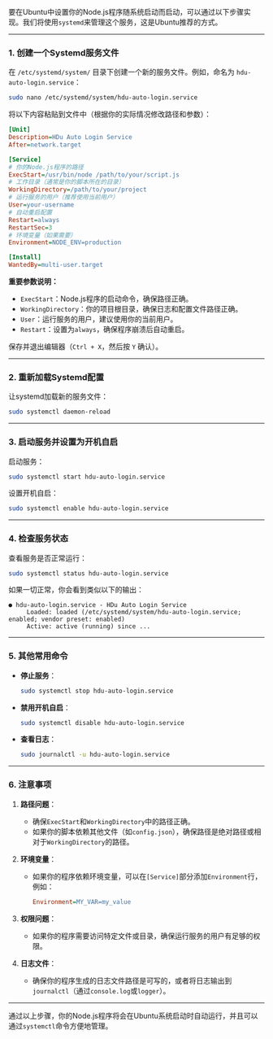 要在Ubuntu中设置你的Node.js程序随系统启动而启动，可以通过以下步骤实现。我们将使用`systemd`来管理这个服务，这是Ubuntu推荐的方式。

---

### 1. 创建一个Systemd服务文件

在 `/etc/systemd/system/` 目录下创建一个新的服务文件。例如，命名为 `hdu-auto-login.service`：

```bash
sudo nano /etc/systemd/system/hdu-auto-login.service
```

将以下内容粘贴到文件中（根据你的实际情况修改路径和参数）：

```ini
[Unit]
Description=HDu Auto Login Service
After=network.target

[Service]
# 你的Node.js程序的路径
ExecStart=/usr/bin/node /path/to/your/script.js
# 工作目录（通常是你的脚本所在的目录）
WorkingDirectory=/path/to/your/project
# 运行服务的用户（推荐使用当前用户）
User=your-username
# 自动重启配置
Restart=always
RestartSec=3
# 环境变量（如果需要）
Environment=NODE_ENV=production

[Install]
WantedBy=multi-user.target
```

**重要参数说明：**
- `ExecStart`：Node.js程序的启动命令，确保路径正确。
- `WorkingDirectory`：你的项目根目录，确保日志和配置文件路径正确。
- `User`：运行服务的用户，建议使用你的当前用户。
- `Restart`：设置为`always`，确保程序崩溃后自动重启。

保存并退出编辑器（`Ctrl + X`，然后按 `Y` 确认）。

---

### 2. 重新加载Systemd配置

让systemd加载新的服务文件：

```bash
sudo systemctl daemon-reload
```

---

### 3. 启动服务并设置为开机自启

启动服务：

```bash
sudo systemctl start hdu-auto-login.service
```

设置开机自启：

```bash
sudo systemctl enable hdu-auto-login.service
```

---

### 4. 检查服务状态

查看服务是否正常运行：

```bash
sudo systemctl status hdu-auto-login.service
```

如果一切正常，你会看到类似以下的输出：

```
● hdu-auto-login.service - HDu Auto Login Service
     Loaded: loaded (/etc/systemd/system/hdu-auto-login.service; enabled; vendor preset: enabled)
     Active: active (running) since ...
```

---

### 5. 其他常用命令

- **停止服务**：
  ```bash
  sudo systemctl stop hdu-auto-login.service
  ```

- **禁用开机自启**：
  ```bash
  sudo systemctl disable hdu-auto-login.service
  ```

- **查看日志**：
  ```bash
  sudo journalctl -u hdu-auto-login.service
  ```

---

### 6. 注意事项

1. **路径问题**：
   - 确保`ExecStart`和`WorkingDirectory`中的路径正确。
   - 如果你的脚本依赖其他文件（如`config.json`），确保路径是绝对路径或相对于`WorkingDirectory`的路径。

2. **环境变量**：
   - 如果你的程序依赖环境变量，可以在`[Service]`部分添加`Environment`行，例如：
     ```ini
     Environment=MY_VAR=my_value
     ```

3. **权限问题**：
   - 如果你的程序需要访问特定文件或目录，确保运行服务的用户有足够的权限。

4. **日志文件**：
   - 确保你的程序生成的日志文件路径是可写的，或者将日志输出到`journalctl`（通过`console.log`或`logger`）。

---

通过以上步骤，你的Node.js程序将会在Ubuntu系统启动时自动运行，并且可以通过`systemctl`命令方便地管理。